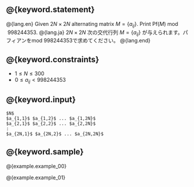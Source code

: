 ## @{keyword.statement}

@{lang.en}
Given $2N \times 2N$ alternating matrix $M = \lbrace a_{ij} \rbrace$. Print $\mathrm{Pf}(M) \bmod 998244353$.
@{lang.ja}
$2N \times 2N$ 次の交代行列 $M = \lbrace a_{ij} \rbrace$ が与えられます。パフィアンをmod 998244353で求めてください。
@{lang.end}

## @{keyword.constraints}

- $1 \leq N \leq 300$
- $0 \leq a_{ij} < 998244353$

## @{keyword.input}

```
$N$
$a_{1,1}$ $a_{1,2}$ ... $a_{1,2N}$
$a_{2,1}$ $a_{2,2}$ ... $a_{2,2N}$
:
$a_{2N,1}$ $a_{2N,2}$ ... $a_{2N,2N}$
```

## @{keyword.sample}

@{example.example_00}

@{example.example_01}

